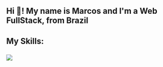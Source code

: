 <h2 align="left">Hi 👋! My name is Marcos and I'm a Web FullStack, from Brazil</h2>

###

<div align="center">
</div>

###

<h2 align="left">My Skills:</h2>

###


<p align="left">
  <a href="https://skillicons.dev">
    <img src="https://skillicons.dev/icons?i=js,ts,nodejs,bun,next,react,tailwind,java,spring,postgres,mongo,docker,nginx,grafana,prometheus" />
  </a>
</p>

###
